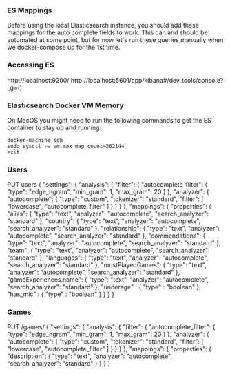 ### ES Mappings
Before using the local Elasticsearch instance, you should add these mappings for the auto complete fields to work.
This can and should be automated at some point, but for now let's run these queries manually when we docker-compose up for the 1st time.

### Accessing ES
http://localhost:9200/
http://localhost:5601/app/kibana#/dev_tools/console?_g=()

### Elasticsearch Docker VM Memory
On MacOS you might need to run the following commands to get the ES container to stay up and running:
```
docker-machine ssh
sudo sysctl -w vm.max_map_count=262144
exit
```

### Users
PUT users
{
  "settings": {
    "analysis": {
      "filter": {
        "autocomplete_filter": {
          "type": "edge_ngram",
          "min_gram": 1,
          "max_gram": 20
        }
      },
      "analyzer": {
        "autocomplete": {
          "type": "custom",
          "tokenizer": "standard",
          "filter": [
            "lowercase",
            "autocomplete_filter"
          ]
        }
      }
    }
  },
  "mappings": {
    "properties": {
      "alias": {
        "type": "text",
        "analyzer": "autocomplete",
        "search_analyzer": "standard"
      },
      "country": {
        "type": "text",
        "analyzer": "autocomplete",
        "search_analyzer": "standard"
      },
      "relationship": {
        "type": "text",
        "analyzer": "autocomplete",
        "search_analyzer": "standard"
      },
      "commendations": {
        "type": "text",
        "analyzer": "autocomplete",
        "search_analyzer": "standard"
      },
      "team": {
        "type": "text",
        "analyzer": "autocomplete",
        "search_analyzer": "standard"
      },
      "languages": {
        "type": "text",
        "analyzer": "autocomplete",
        "search_analyzer": "standard"
      },
      "mostPlayedGames": {
        "type": "text",
        "analyzer": "autocomplete",
        "search_analyzer": "standard"
      },
      "gameExperiences.name": {
        "type": "text",
        "analyzer": "autocomplete",
        "search_analyzer": "standard"
      },
      "underage" : {
        "type" : "boolean"
      },
      "has_mic" : {
        "type" : "boolean"
      }
    }
  }
}

### Games
PUT /games/
{
  "settings": {
    "analysis": {
      "filter": {
        "autocomplete_filter": {
          "type": "edge_ngram",
          "min_gram": 1,
          "max_gram": 20
        }
      },
      "analyzer": {
        "autocomplete": {
          "type": "custom",
          "tokenizer": "standard",
          "filter": [
            "lowercase",
            "autocomplete_filter"
          ]
        }
      }
    }
  },
  "mappings": {
    "properties": {
      "description": {
        "type": "text",
        "analyzer": "autocomplete",
        "search_analyzer": "standard"
      }
    }
  }
}